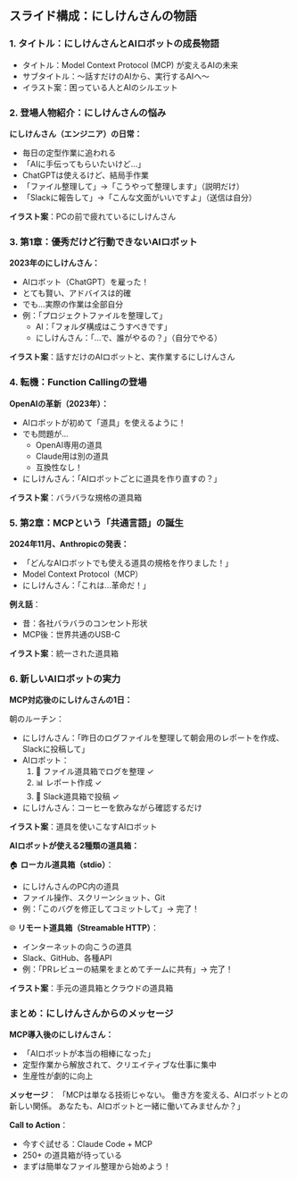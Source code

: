 ## スライド構成：にしけんさんの物語

### 1. タイトル：にしけんさんとAIロボットの成長物語
- タイトル：Model Context Protocol (MCP) が変えるAIの未来
- サブタイトル：〜話すだけのAIから、実行するAIへ〜
- イラスト案：困っている人とAIのシルエット

### 2. 登場人物紹介：にしけんさんの悩み
**にしけんさん（エンジニア）の日常：**
- 毎日の定型作業に追われる
- 「AIに手伝ってもらいたいけど...」
- ChatGPTは使えるけど、結局手作業
- 「ファイル整理して」→「こうやって整理します」（説明だけ）
- 「Slackに報告して」→「こんな文面がいいですよ」（送信は自分）

**イラスト案**：PCの前で疲れているにしけんさん

### 3. 第1章：優秀だけど行動できないAIロボット
**2023年のにしけんさん：**
- AIロボット（ChatGPT）を雇った！
- とても賢い、アドバイスは的確
- でも...実際の作業は全部自分
- 例：「プロジェクトファイルを整理して」
  - AI：「フォルダ構成はこうすべきです」
  - にしけんさん：「...で、誰がやるの？」（自分でやる）

**イラスト案**：話すだけのAIロボットと、実作業するにしけんさん

### 4. 転機：Function Callingの登場
**OpenAIの革新（2023年）：**
- AIロボットが初めて「道具」を使えるように！
- でも問題が...
  - OpenAI専用の道具
  - Claude用は別の道具
  - 互換性なし！
- にしけんさん：「AIロボットごとに道具を作り直すの？」

**イラスト案**：バラバラな規格の道具箱

### 5. 第2章：MCPという「共通言語」の誕生
**2024年11月、Anthropicの発表：**
- 「どんなAIロボットでも使える道具の規格を作りました！」
- Model Context Protocol（MCP）
- にしけんさん：「これは...革命だ！」

**例え話**：
- 昔：各社バラバラのコンセント形状
- MCP後：世界共通のUSB-C

**イラスト案**：統一された道具箱

### 6. 新しいAIロボットの実力
**MCP対応後のにしけんさんの1日：**

朝のルーチン：
- にしけんさん：「昨日のログファイルを整理して朝会用のレポートを作成、Slackに投稿して」
- AIロボット：
  1. 📁 ファイル道具箱でログを整理 ✓
  2. 📊 レポート作成 ✓
  3. 💬 Slack道具箱で投稿 ✓
- にしけんさん：コーヒーを飲みながら確認するだけ

**イラスト案**：道具を使いこなすAIロボット

**AIロボットが使える2種類の道具箱：**

🏠 **ローカル道具箱（stdio）**：
- にしけんさんのPC内の道具
- ファイル操作、スクリーンショット、Git
- 例：「このバグを修正してコミットして」→ 完了！

🌐 **リモート道具箱（Streamable HTTP）**：
- インターネットの向こうの道具
- Slack、GitHub、各種API
- 例：「PRレビューの結果をまとめてチームに共有」→ 完了！

**イラスト案**：手元の道具箱とクラウドの道具箱

### まとめ：にしけんさんからのメッセージ
**MCP導入後のにしけんさん：**
- 「AIロボットが本当の相棒になった」
- 定型作業から解放されて、クリエイティブな仕事に集中
- 生産性が劇的に向上

**メッセージ**：
「MCPは単なる技術じゃない。
働き方を変える、AIロボットとの新しい関係。
あなたも、AIロボットと一緒に働いてみませんか？」

**Call to Action**：
- 今すぐ試せる：Claude Code + MCP
- 250+ の道具箱が待っている
- まずは簡単なファイル整理から始めよう！
